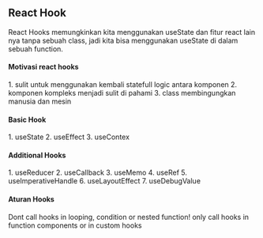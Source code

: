 <h2> React Hook </h2>
React Hooks memungkinkan kita menggunakan useState dan fitur react lain nya tanpa sebuah class, jadi kita bisa menggunakan useState di dalam sebuah function.

<h4> Motivasi react hooks </h4>
1. sulit untuk menggunakan kembali statefull logic antara komponen
2. komponen kompleks menjadi sulit di pahami
3. class membingungkan manusia dan mesin

<h4> Basic Hook </h4>
1. useState
2. useEffect
3. useContex

<h4> Additional Hooks </h4>
1. useReducer
2. useCallback
3. useMemo
4. useRef
5. useImperativeHandle
6. useLayoutEffect
7. useDebugValue

<h4> Aturan Hooks </h4>
Dont call hooks in looping, condition or nested function!
only call hooks in function components or in custom hooks 

